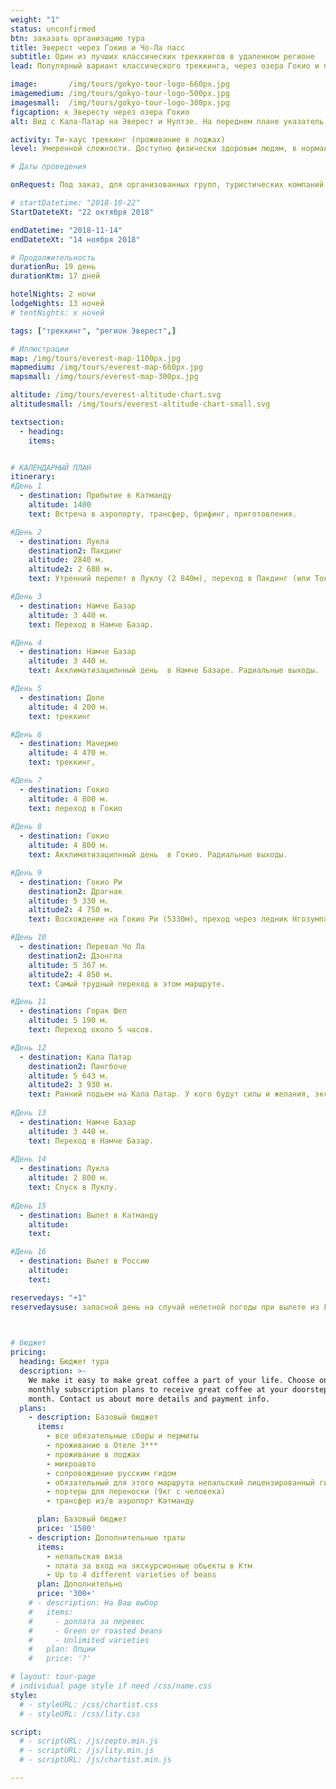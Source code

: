 ```yaml
---
weight: "1"
status: unconfirmed
btn: заказать организацию тура
title: Эверест через Гокио и Чо-Ла пасс
subtitle: Один из лучших классических треккингов в удаленном регионе
lead: Популярный вариант классического треккинга, через озера Гокио и перевал Чо-Ла. Подьем к базовому лагерю Эверест проходит по ущелью реки Дудх, а спуск - ущельем ее притока, реки Имджа, что позволяет пройти менее хоженными тропами, увидеть много новых, впечатляющих видов и разнообразить путь. 

image:       /img/tours/gokyo-tour-logo-660px.jpg
imagemedium: /img/tours/gokyo-tour-logo-500px.jpg
imagesmall:  /img/tours/gokyo-tour-logo-300px.jpg
figcaption: к Эвересту через озера Гокио
alt: Вид с Кала-Патар на Эверест и Нуптзе. На переднем плане указатель Гокио.

activity: Ти-хаус треккинг (проживание в лоджах)
level: Умеренной сложности. Доступно физически здоровым людям, в нормальной физической форме. Специальной подготовки не требуется.

# Даты проведения

onRequest: Под заказ, для организованных групп, туристических компаний, клубов.

# startDatetime: "2018-10-22"
StartDateteXt: "22 октября 2018"

endDatetime: "2018-11-14"
endDateteXt: "14 ноября 2018"

# Продолжительность
durationRu: 19 день
durationKtm: 17 дней

hotelNights: 2 ночи
lodgeNights: 13 ночей
# tentNights: x ночей

tags: ["треккинг", "регион Эверест",]

# Иллюстрации
map: /img/tours/everest-map-1100px.jpg
mapmedium: /img/tours/everest-map-660px.jpg
mapsmall: /img/tours/everest-map-300px.jpg

altitude: /img/tours/everest-altitude-chart.svg
altitudesmall: /img/tours/everest-altitude-chart-small.svg

textsection:
  - heading: 
    items:


# КАЛЕНДАРНЫЙ ПЛАН
itinerary:
#День 1
  - destination: Прибытие в Катманду
    altitude: 1400
    text: Встреча в аэропорту, трансфер, брифинг, приготовления.

#День 2
  - destination: Лукла 
    destination2: Пакдинг
    altitude: 2840 м.
    altitude2: 2 680 м.
    text: Утренний перелет в Луклу (2 840м), переход в Пакдинг (или Токток (2 760м) или Монджо, в зависимости, темпа движения комфортного для участников.

#День 3
  - destination: Намче Базар
    altitude: 3 440 м.
    text: Переход в Намче Базар.

#День 4
  - destination: Намче Базар
    altitude: 3 440 м.
    text: Акклиматизацилнный день  в Намче Базаре. Радиальные выходы.

#День 5
  - destination: Доле
    altitude: 4 200 м.
    text: треккинг

#День 6
  - destination: Мачермо
    altitude: 4 470 м.
    text: треккинг,

#День 7
  - destination: Гокио
    altitude: 4 800 м.
    text: переход в Гокио
   
#День 8
  - destination: Гокио
    altitude: 4 800 м.
    text: Акклиматизацилнный день  в Гокио. Радиальные выходы.

#День 9
  - destination: Гокио Ри
    destination2: Драгнак
    altitude: 5 330 м.
    altitude2: 4 750 м.
    text: Восхождение на Гокио Ри (5330м), преход через ледник Нгозумпа в Драгнаг (4750 м)

#День 10
  - destination: Перевал Чо Ла
    destination2: Дзонгла
    altitude: 5 367 м.
    altitude2: 4 850 м.
    text: Самый трудный переход в этом маршруте.

#День 11   
  - destination: Горак Шеп
    altitude: 5 190 м.
    text: Переход около 5 часов.

#День 12
  - destination: Кала Патар 
    destination2: Пангбоче
    altitude: 5 643 м. 
    altitude2: 3 930 м.
    text: Ранний подьем на Кала Патар. У кого будут силы и желания, экскурсия в баз лаг Эвереста.
   
#День 13
  - destination: Намче Базар
    altitude: 3 440 м.
    text: Переход в Намче Базар.
    
#День 14
  - destination: Лукла
    altitude: 2 800 м.
    text: Спуск в Луклу.
    
#День 15
  - destination: Вылет в Катманду
    altitude: 
    text: 

#День 16
  - destination: Вылет в Россию
    altitude: 
    text: 

reservedays: "+1"
reservedaysuse: запасной день на случай нелетной погоды при вылете из Луклы.


    
# бюджет
pricing:
  heading: Бюджет тура
  description: >-
    We make it easy to make great coffee a part of your life. Choose one of our
    monthly subscription plans to receive great coffee at your doorstep each
    month. Contact us about more details and payment info.
  plans:
    - description: Базовый бюджет
      items:
        - все обязательные сборы и пермиты
        - проживание в Отеле 3***
        - проживание в лоджах
        - микроавто 
        - сопровождение русским гидом
        - обязательный для этого маршрута непальский лицензированный гид
        - портеры для переноски (9кг с человека)
        - трансфер из/в аэропорт Катманду

      plan: Базовый бюджет
      price: '1500'
    - description: Дополнительные траты
      items:
        - непальская виза
        - плата за вход на экскурсионные обьекты в Ктм
        - Up to 4 different varieties of beans
      plan: Дополнительно
      price: '300+'
    # - description: На Ваш выбор
    #   items:
    #     - доплата за перевес
    #     - Green or roasted beans
    #     - Unlimited varieties
    #   plan: Опции
    #   price: '?'

# layout: tour-page
# individual page style if need /css/name.css
style:
  # - styleURL: /css/chartist.css
  # - styleURL: /css/lity.css

script:
  # - scriptURL: /js/zepto.min.js
  # - scriptURL: /js/lity.min.js
  # - scriptURL: /js/chartist.min.js

---
```


